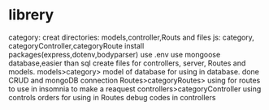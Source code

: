 # librery
category:
creat directories: models,controller,Routs
and files js: category, categoryController,categoryRoute
install packages(express,dotenv,bodyparser)
use .env
use mongoose database,easier than sql
create files for controllers, server, Routes and models.
models>category> model of database for using in database.
done CRUD and mongoDB connection
Routes>categoryRoutes> using for routes to use in insomnia to make a reaquest
controllers>categoryController using controls orders for using in Routes
debug codes in controllers
